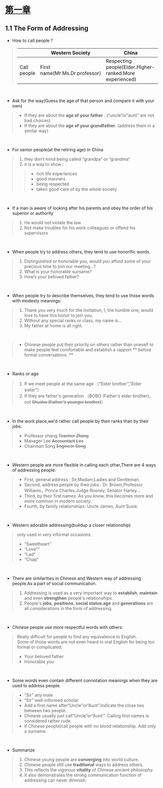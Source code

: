 # [第一章]()
## 1.1 The Form of Addressing

* How to call people？
>|        | Western Society  |China|
>|  ----  | ---------------  |---- |
>| Call people  | First name(Mr.Ms.Dr.professor)|Respecting people(Elder.Higher-ranked.More experienced)|
<br/>

* Ask for the way(Guess the age of that person and compare it with your own)
>+ If they are about the **age of your father** . (“uncle”or”aunt” are not bad choices)<br/>
>+ If they are about the **age of your grandfather**. (address them in a similar way)

<br/>

* For senior people(at the retiring age) in China
>1. they don’t mind being called “grandpa” or “grandma”<br/>
>2. it is a way to show :
>>+ rich life experiences <br/>
>>+ good manners<br/>
>>+ being respected<br/>
>>+ taken good care of by the whole society

<br/>

* If a man is aware of looking after his parents and obey the order of his superior or authority
>1. He would not violate the law<br/>
>2. Not make troubles for his work colleagues or offend his supervisors

<br/>


* When people try to address others, they tend to use honorific words.
>1. Distinguished or honorable you, would you afford some of your precious time to join our meeting…?<br/>
>2. What is your honorable surname?<br/>
>3. How’s your beloved father?

<br/>


* When people try to describe themselves, they tend to use those words with modesty meanings:

>1. Thank you very much for the invitation, I, the humble one, would love to have this honor to join you.<br/>
>2. Without any special ranks or class, my name is…<br/>
>3. My father at home is all right.

<br/>

>+ Chinese people put their priority on others rather than oneself to make people feel comfortable and establish a rapport ** before formal conversations. ** 

<br/>


* Ranks or age
>1. If we meet people at the same age	（“Elder brother”,”Elder sister”）<br/>
>2. If they are father's generation	（BOBO (Father's elder brother)，not ~~Shushu (Father's younger brother)~~）

<br>

* In the work place,we'd rather call people by their ranks than by their jobs.
>+ Professor zhang  ~~Teacher Zhang~~ <br>
>+ Manager Lee ~~Accountant Lee~~<br>
>+ Chairman Song ~~Engineer Song~~

<br>

* Western people are more flexible in calling each other,There are 4 ways of addressing people.
>+ First, general address :	Sir,Madam,Ladies and Gentleman.<br>
>+ Second, address people by their jobs :	Dr. Brown,Professor Williams，Prince Charles,Judge Rooney, Senator Harley...<br>
>+ Third, by their first names :As you know, this becomes more and more common in modern society.<br>
>+ Fourth, by family relationships: Uncle James, Aunt Susie.

<br>

* Western adorable addressing(buildup a closer relationship)
> only used in very informal occasions.
>+ “Sweetheart”
>+ “Love””
>+ “Lad”
>+ “Chap”

<br>

* There are similarities in Chinese and Western way of addressing people.As a part of social communication.
>1. Addressing is used as a very important way to **establish**, **maintain** and even **strengthen** people's relationships.<br>
>2. People's **jobs**, **positions**, **social status**,**age** and **generations** are all considerations in the form of addressing.

<br>

* Chinese people use more respectful words with others:
>Really difficult for people to find any equivalence to English.<br>
>Some of those words are not even heard in oral English for being too formal or complicated:
>+ Your beloved father<br>
>+ Honorable you<br>

<br>

* Some words even contain different connotation meanings when they are used to address people.
>+ “Sir” any male<br>
>+ “Sir” well-informed scholar<br>
>+ Add a first name after“Uncle"or“Aunt”.Indicate the close ties between two people.<br>
>+ Chinese usually just call“Uncle”or“Aunt’”. Calling first names is considered rather rude.<br>
>+ If Chinese people)call people with no blood relationship. Add only a surname.

<br>

* Summarize
>1. Chinese young people are **converging** into world culture.<br>
>2. Chinese people still use **traditional** ways to address others.<br>
>3. This reflects the vigorous **vitality** of Chinese ancient philosophy.<br>
>4. It also demonstrates the strong communication function of addressing can never diminish.